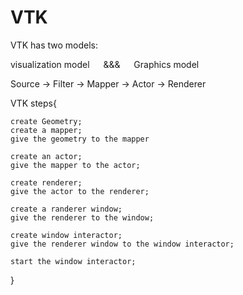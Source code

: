 # VTK

VTK has two models: 

visualization model &emsp; &&& &emsp; Graphics model

Source &#8594; Filter &#8594; Mapper &#8594; Actor &#8594; Renderer


VTK steps{
    
    create Geometry;
    create a mapper;
    give the geometry to the mapper

    create an actor;
    give the mapper to the actor;

    create renderer;
    give the actor to the renderer;

    create a randerer window;
    give the renderer to the window;

    create window interactor;
    give the renderer window to the window interactor;

    start the window interactor;
}